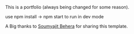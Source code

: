 This is a portfolio (always being changed for some reason).

use npm install -> npm start 
to run in dev mode


A Big thanks to <a href="https://github.com/soumyajit4419">Soumyajit Behera</a> for sharing this template.

